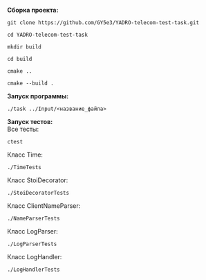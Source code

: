**Сборка проекта:**

```
git clone https://github.com/GY5e3/YADRO-telecom-test-task.git
```

```
cd YADRO-telecom-test-task
```

```
mkdir build
```

```
cd build
```

```
cmake ..
```

```
cmake --build .
```

**Запуск программы:**

```
./task ../Input/<название_файла>
```

**Запуск тестов:**  
Все тесты:
```
ctest
```
Класс Time:
```
./TimeTests
```
Класс StoiDecorator:
```
./StoiDecoratorTests
```
Класс ClientNameParser:
```
./NameParserTests
```
Класс LogParser:
```
./LogParserTests
```
Класс LogHandler:
```
./LogHandlerTests
```